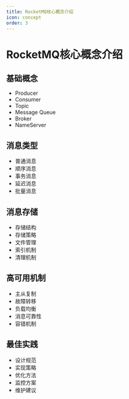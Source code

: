 ```yaml
---
title: RocketMQ核心概念介绍
icon: concept
order: 3
---
```


# RocketMQ核心概念介绍

## 基础概念
- Producer
- Consumer
- Topic
- Message Queue
- Broker
- NameServer

## 消息类型
- 普通消息
- 顺序消息
- 事务消息
- 延迟消息
- 批量消息

## 消息存储
- 存储结构
- 存储策略
- 文件管理
- 索引机制
- 清理机制

## 高可用机制
- 主从复制
- 故障转移
- 负载均衡
- 消息可靠性
- 容错机制

## 最佳实践
- 设计规范
- 实现策略
- 优化方法
- 监控方案
- 维护建议
